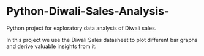 # Python-Diwali-Sales-Analysis-
Python project for exploratory data analysis of Diwali sales.

In this project we use the Diwali Sales datasheet to plot different bar graphs and derive valuable insights from it.
